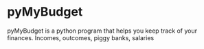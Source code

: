 # pyMyBudget
pyMyBudget is a python program that helps you keep track of your finances. Incomes, outcomes, piggy banks, salaries 
